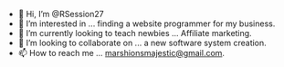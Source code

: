 - 👋 Hi, I’m @RSession27
- 👀 I’m interested in ... finding a website programmer for my business.
- 🌱 I’m currently looking to teach newbies ... Affiliate marketing.
- 💞️ I’m looking to collaborate on ... a new software system creation.
- 📫 How to reach me ... marshionsmajestic@gmail.com.

<!---
RSession27/RSession27 is a ✨ special ✨ repository because its `README.md` (this file) appears on your GitHub profile.
You can click the Preview link to take a look at your changes.
--->
